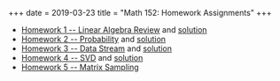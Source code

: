 +++
date = 2019-03-23
title = "Math 152: Homework Assignments"
+++

  * [Homework 1 -- Linear Algebra Review](https://www.thanghuynh.io/teaching/math152_spring19/Math152_HW1.pdf) and [solution](https://www.thanghuynh.io/teaching/math152_spring19/Math152_HW1_Solution.pdf)  
  * [Homework 2 -- Probability](https://www.thanghuynh.io/teaching/math152_spring19/Math152_HW2.pdf) and [solution](https://www.thanghuynh.io/teaching/math152_spring19/Math152_HW2_Solution.pdf)  
  * [Homework 3 -- Data Stream](https://www.thanghuynh.io/teaching/math152_winter19/Math152_HW3.pdf) and [solution](https://www.thanghuynh.io/teaching/math152_winter19/Math152_HW3_Solution.pdf)
  * [Homework 4 -- SVD](https://www.thanghuynh.io/teaching/math152_winter19/Math152_HW4.pdf) and [solution](https://www.thanghuynh.io/teaching/math152_winter19/Math152_HW4_Solution.pdf)
  * [Homework 5 -- Matrix Sampling](https://www.thanghuynh.io/teaching/math152_winter19/Math152_HW5.pdf)
